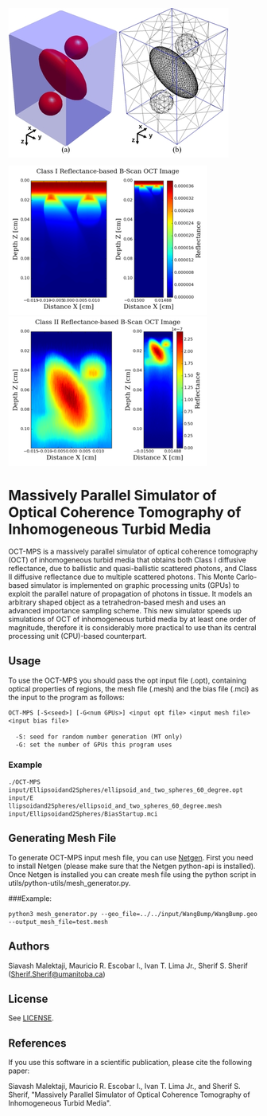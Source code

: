![Mesh Object](docs/Mesh_Object.jpg) 

![ClassI BScan](docs/ClassI_BScan.png) ![ClassII BScan](docs/ClassII_BScan.png) 

# Massively Parallel Simulator of Optical Coherence Tomography of Inhomogeneous Turbid Media
OCT-MPS is a massively parallel simulator of optical coherence tomography (OCT) of inhomogeneous turbid media that obtains both Class I diffusive reflectance, due to ballistic and quasi-ballistic scattered photons, and Class II diffusive reflectance due to multiple scattered photons. This Monte Carlo-based simulator is implemented on graphic processing units (GPUs) to exploit the parallel nature of propagation of photons in tissue. It models an arbitrary shaped object as a tetrahedron-based mesh and uses an advanced importance sampling scheme. This new simulator speeds up simulations of OCT of inhomogeneous turbid media by at least one order of magnitude, therefore it is considerably more practical to use than its central processing unit (CPU)-based counterpart. 

## Usage
To use the OCT-MPS you should pass the opt input file (.opt), containing optical properties of regions, the mesh file (.mesh) 
and the bias file (.mci) as the input to the program as follows:
```
OCT-MPS [-S<seed>] [-G<num GPUs>] <input opt file> <input mesh file> <input bias file>                                   
                                                                                                                                    
  -S: seed for random number generation (MT only)                                                   
  -G: set the number of GPUs this program uses
```

### Example
```
./OCT-MPS input/Ellipsoidand2Spheres/ellipsoid_and_two_spheres_60_degree.opt input/E
llipsoidand2Spheres/ellipsoid_and_two_spheres_60_degree.mesh input/Ellipsoidand2Spheres/BiasStartup.mci
```

## Generating Mesh File
To generate OCT-MPS input mesh file, you can use [Netgen](http://auroraold.asc.tuwien.ac.at/~schoeberl/wiki/index.php/Netgen). 
First you need to install Netgen (please make sure that the Netgen python-api is installed). Once Netgen is installed you can create mesh file
using the python script in utils/python-utils/mesh_generator.py. 

###Example:
```
python3 mesh_generator.py --geo_file=../../input/WangBump/WangBump.geo --output_mesh_file=test.mesh
```

## Authors
Siavash Malektaji, 
Mauricio R. Escobar I., 
Ivan T. Lima Jr., 
Sherif S. Sherif (Sherif.Sherif@umanitoba.ca)

## License
See [LICENSE](LICENSE).

## References

If you use this software in a scientific publication, please cite the following paper:

Siavash Malektaji, Mauricio R. Escobar I., Ivan T. Lima Jr., and Sherif S. Sherif, "Massively Parallel Simulator of Optical Coherence  Tomography of Inhomogeneous Turbid Media".
